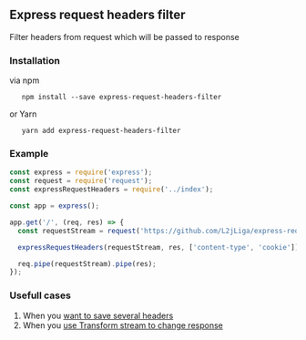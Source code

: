 ## Express request headers filter
Filter headers from request which will be passed to response

### Installation

via npm
```
   npm install --save express-request-headers-filter
```
or Yarn
```
   yarn add express-request-headers-filter
```

### Example

```javascript
const express = require('express');
const request = require('request');
const expressRequestHeaders = require('../index');

const app = express();

app.get('/', (req, res) => {
  const requestStream = request('https://github.com/L2jLiga/express-request-headers-filter');

  expressRequestHeaders(requestStream, res, ['content-type', 'cookie']);

  req.pipe(requestStream).pipe(res);
});
```

### Usefull cases

1. When you [want to save several headers](test/filter-headers.spec.js)
1. When you [use Transform stream to change response](test/transform-stream.spec.js)
